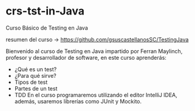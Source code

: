 # crs-tst-in-Java
Curso Básico de Testing en Java

resumen del curso -> https://github.com/gsuscastellanosSC/TestingJava

Bienvenido al curso de Testing en Java impartido por Ferran Maylinch, profesor y desarrollador de software, en este curso aprenderás:

- ¿Qué es un test?
- ¿Para qué sirve?
- Tipos de test
- Partes de un test
- TDD
En el curso programaremos utilizando el editor IntelliJ IDEA, además, usaremos librerías como JUnit y Mockito.
